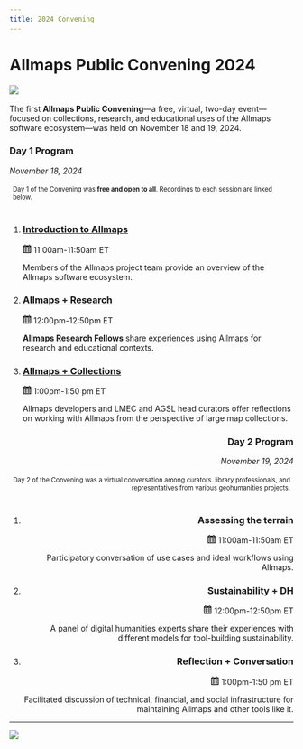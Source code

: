 ```yaml
---
title: 2024 Convening
---
```


# Allmaps Public Convening 2024

<a href="https://lu.ma/yeccd3fr"><img src="/assets/convening.svg"></img></a>

The first **Allmaps Public Convening**—a free, virtual, two-day event—focused on collections, research, and educational uses of the Allmaps software ecosystem—was held on November 18 and 19, 2024.

<div class="grid grid-cols-2 kindaslim container">
    <div class="one">
        <h3>Day 1 Program</h3>
        <i>November 18, 2024</i>
        <div style="font-size:0.8em; padding:6px;">
            <p>Day 1 of the Convening was <strong>free and open to all</strong>. Recordings to each session are linked below. 
            </p>
        </div>
        <ol class="circle-list">
        <li>
            <h3><a href="https://youtu.be/o0Eo9CbNF4k?feature=shared">Introduction to Allmaps</a></h3>
            <p><img src="assets/cal.svg" width="15px"></img> 11:00am-11:50am ET</p>
            <div class="desc">
                <p>Members of the Allmaps project team provide an overview of the Allmaps software ecosystem.</p>
            </div>
        <li>
            <h3><a href="https://youtu.be/0u73DmSrlc0?feature=shared">​Allmaps + Research</a></h3>
            <p><img src="assets/cal.svg" width="15px"></img> 12:00pm-12:50pm ET</p>
            <div class="desc">
                <p><a href="./allmaps-research-fellows" style="font-weight:bold">Allmaps Research Fellows</a> share experiences using Allmaps for research and educational contexts.</p>
            </div>
            <b></b>
        <li>
            <h3><a href="https://youtu.be/iTo80MEqoZY?feature=shared">Allmaps + Collections</a></h3>
            <p><img src="assets/cal.svg" width="15px"></img> ​1:00pm-1:50 pm ET</p>
            <div class="desc">
                <p>Allmaps developers and LMEC and AGSL head curators offer reflections on working with Allmaps from the perspective of large map collections.</p>
            </div>
        </ol>
    </div>   
    <div class="two" style="text-align:right;"> 
        <h3>Day 2 Program</h3>
        <i>November 19, 2024</i>
        <div style="font-size:0.8em;padding:6px;">
            <p>Day 2 of the Convening was a virtual conversation among curators. library professionals, and representatives from various geohumanities projects.
            </p>
        </div>
        <ol class="circle-list cl-right">
        <li>
            <h3>Assessing the terrain</h3>
            <p><img src="assets/cal.svg" width="15px"></img> 11:00am-11:50am ET</p>
            <div class="desc">
                <p>Participatory conversation of use cases and ideal workflows using Allmaps.</p>
            </div>
        <li>
            <h3>Sustainability + DH</h3>
            <p><img src="assets/cal.svg" width="15px"></img> 12:00pm-12:50pm ET</p>
            <div class="desc">
                <p>A panel of digital humanities experts share their experiences with different models for tool-building sustainability.</p>
            </div>
            <b></b>
        <li>
            <h3>Reflection + Conversation</h3>
            <p><img src="assets/cal.svg" width="15px"></img> ​1:00pm-1:50 pm ET</p>
            <div class="desc">
                <p>Facilitated discussion of technical, financial, and social infrastructure for maintaining Allmaps and other tools like it.</p>
            </div>
        </ol>
    </div>
</div>

* * * 

<a class="sticker" href="https://arcade.allmaps.org"><img class="shake desktop-only" src="https://uxwing.com/wp-content/themes/uxwing/download/sport-and-awards/arcade-machine-game-icon.png" width="40px" ></img></a>